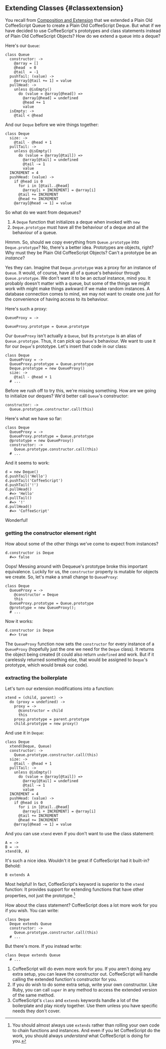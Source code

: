 
## Extending Classes {#classextension}

You recall from [Composition and Extension](#extensible) that we extended a Plain Old CoffeeScript Queue to create a Plain Old CoffeeScript Deque. But what if we have decided to use CoffeeScript's prototypes and class statements instead of Plain Old CoffeeScript Objects? How do we extend a queue into a deque?

Here's our `Queue`:

    class Queue
      constructor: ->
        @array = []
        @head  = 0
        @tail  = -1
      pushTail: (value) ->
        @array[@tail += 1] = value
      pullHead: ->
        unless @isEmpty()
          do (value = @array[@head]) =>
            @array[@head] = undefined
            @head += 1
            value
      isEmpty: ->
        @tail < @head

And our `Deque` before we wire things together:

    class Deque
      size: ->
        @tail - @head + 1
      pullTail: ->
        unless @isEmpty()
          do (value = @array[@tail]) =>
            @array[@tail] = undefined
            @tail -= 1
            value
      INCREMENT = 4
      pushHead: (value) ->
        if @head is 0
          for i in [@tail..@head]
            @array[i + INCREMENT] = @array[i]
          @tail += INCREMENT
          @head += INCREMENT
        @array[@head -= 1] = value

So what do we want from dequeues?

1. A `Deque` function that initializes a deque when invoked with `new`
2. `Deque.prototype` must have all the behaviour of a deque and all the behaviour of a queue.

Hmmm. So, should we copy everything from `Queue.prototype` into `Deque.prototype`? No, there's a better idea. Prototypes are objects, right? Why must they be Plain Old CoffeeScript Objects? Can't a prototype be an *instance*?

Yes they can. Imagine that `Deque.prototype` was a proxy for an instance of `Queue`. It would, of course, have all of a queue's behaviour through `Queue.prototype`. We don't want it to be an *actual* instance, mind you. It probably doesn't matter with a queue, but some of the things we might work with might make things awkward if we make random instances. A database connection comes to mind, we may not want to create one just for the convenience of having access to its behaviour.

Here's such a proxy:

    QueueProxy = ->
    
    QueueProxy.prototype = Queue.prototype
    
Our `QueueProxy` isn't actually a `Queue`, but its `prototype` is an alias of `Queue.prototype`. Thus, it can pick up `Queue`'s behaviour. We want to use it for our `Deque`'s prototype. Let's insert that code in our class:

    class Deque
      QueueProxy = ->
      QueueProxy.prototype = Queue.prototype
      Deque.prototype = new QueueProxy()
      size: ->
        @tail - @head + 1
      # ...

Before we rush off to try this, we're missing something. How are we going to initialize our deques? We'd better call `Queue`'s constructor:

    constructor: ->
      Queue.prototype.constructor.call(this)

Here's what we have so far:

    class Deque
      QueueProxy = ->
      QueueProxy.prototype = Queue.prototype
      @prototype = new QueueProxy()
      constructor: ->
        Queue.prototype.constructor.call(this)
      # ...
      
And it seems to work:

    d = new Deque()
    d.pushTail('Hello')
    d.pushTail('CoffeeScript')
    d.pushTail('!')
    d.pullHead()
      #=> 'Hello'
    d.pullTail()
      #=> '!'
    d.pullHead()
      #=> 'CoffeeScript'
      
Wonderful!
      
### getting the constructor element right

How about some of the other things we've come to expect from instances?

    d.constructor is Deque
      #=> false
      
Oops! Messing around with Dequeue's prototype broke this important equivalence. Luckily for us, the `constructor` property is mutable for objects we create. So, let's make a small change to `QueueProxy`:

    class Deque
      QueueProxy = ->
        @constructor = Deque
        this
      QueueProxy.prototype = Queue.prototype
      @prototype = new QueueProxy();
      # ...
      
Now it works:

    d.constructor is Deque
      #=> true

The `QueueProxy` function now sets the `constructor` for every instance of a `QueueProxy` (hopefully just the one we need for the `Deque` class). It returns the object being created (it could also return `undefined` and work. But if it carelessly returned something else, that would be assigned to `Deque`'s prototype, which would break our code).

### extracting the boilerplate

Let's turn our extension modifications into a function:

    xtend = (child, parent) ->
      do (proxy = undefined) ->
        proxy = ->
          @constructor = child
          this
        proxy.prototype = parent.prototype
        child.prototype = new proxy()

And use it in `Deque`:

    class Deque
      xtend(Deque, Queue)
      constructor: ->
        Queue.prototype.constructor.call(this)
      size: ->
        @tail - @head + 1
      pullTail: ->
        unless @isEmpty()
          do (value = @array[@tail]) =>
            @array[@tail] = undefined
            @tail -= 1
            value
      INCREMENT = 4
      pushHead: (value) ->
        if @head is 0
          for i in [@tail..@head]
            @array[i + INCREMENT] = @array[i]
          @tail += INCREMENT
          @head += INCREMENT
        @array[@head -= 1] = value

And you can use `xtend` even if you don't want to use the class statement:

    A = ->
    B = ->
    xtend(B, A)

It's such a nice idea. Wouldn't it be great if CoffeeScript had it built-in? Behold:

    B extends A

Most helpful! In fact, CoffeeScript's keyword is superior to the `xtend` function: It provides support for extending functions that have other properties, not just the prototype.[^xt] 

[^xt]: You should almost always use `extends` rather than rolling your own code to chain functions and instances. And even if you let CoffeeScript do the work, you should always *understand* what CoffeeScript is doing for you.

How about the class statement? CoffeeScript does a lot more work for you if you wish. You can write:

    class Deque
      Deque extends Queue
      constructor: ->
        Queue.prototype.constructor.call(this)
      # ...

But there's more. If you instead write:

    class Deque extends Queue
      # ...

1. CoffeeScript will do even more work for you. If you aren't doing any extra setup, you can leave the constructor out. CoffeeScript will handle calling the extended function's constructor for you.
2. If you do wish to do some extra setup, write your own constructor. Like Ruby, you can call `super` in any method to access the extended version of the same method.
3. CoffeeScript's `class` and `extends` keywords handle a lot of the boilerplate and play nicely together. Use them unless you have specific needs they don't cover.